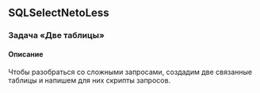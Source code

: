 ## SQLSelectNetoLess
### Задача «Две таблицы»
#### Описание
Чтобы разобраться со сложными запросами, создадим две связанные таблицы и напишем для них скрипты запросов.
